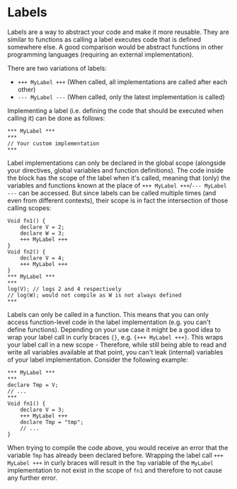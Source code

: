 # Labels

Labels are a way to abstract your code and make it more reusable. They are similar to functions as calling a label executes code that is defined somewhere else. A good comparison would be abstract functions in other programming languages (requiring an external implementation).

There are two variations of labels:
- `+++ MyLabel +++` (When called, all implementations are called after each other)
- `--- MyLabel ---` (When called, only the latest implementation is called)

Implementing a label (i.e. defining the code that should be executed when calling it) can be done as follows:

```ManiaScript
*** MyLabel ***
***
// Your custom implementation
***
```

Label implementations can only be declared in the global scope (alongside your directives, global variables and function definitions). The code inside the block has the scope of the label when it's called, meaning that (only) the variables and functions known at the place of `+++ MyLabel +++`/`--- MyLabel ---` can be accessed. But since labels can be called multiple times (and even from different contexts), their scope is in fact the intersection of those calling scopes:
```ManiaScript
Void fn1() {
    declare V = 2;
    declare W = 3;
    +++ MyLabel +++
}
Void fn2() {
    declare V = 4;
    +++ MyLabel +++
}
*** MyLabel ***
***
log(V); // logs 2 and 4 respectively
// log(W); would not compile as W is not always defined
***
```

Labels can only be called in a function. This means that you can only access function-level code in the label implementation (e.g. you can't define functions). Depending on your use case it might be a good idea to wrap your label call in curly braces `{}`, e.g. `{+++ MyLabel +++}`. This wraps your label call in a new scope - Therefore, while still being able to read and write all variables available at that point, you can't leak (internal) variables of your label implementation. Consider the following example:

```ManiaScript
*** MyLabel ***
***
declare Tmp = V;
// ...
***
Void fn1() {
    declare V = 3;
    +++ MyLabel +++
    declare Tmp = "tmp";
    // ...
}
```

When trying to compile the code above, you would receive an error that the variable `Tmp` has already been declared before. Wrapping the label call `+++ MyLabel +++` in curly braces will result in the `Tmp` variable of the `MyLabel` implementation to not exist in the scope of `fn1` and therefore to not cause any further error.
